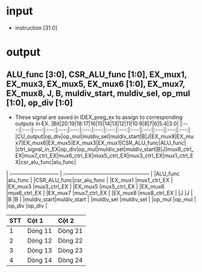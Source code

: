 # input
* instruction [31:0]
# output 
## ALU_func [3:0], CSR_ALU_func [1:0], EX_mux1, EX_mux3, EX_mux5, EX_mux6 [1:0], EX_mux7, EX_mux8, J, B, muldiv_start, muldiv_sel, op_mul [1:0], op_div [1:0]
* These signal are saved in IDEX_preg_ex to assign to corresponding outputs in EX.
|Bit|20:19|18:17|16|15|14|13|12|11|10:9|8|7|6|5:4|3:0|
|:---:|:---:|:---:|:---:|:---:|:---:|:---:|:---:|:---:|:---:|:---:|:---:|:---:|:---:|:---:|
|CU_output|op_div|op_mul|muldiv_sel|muldiv_start|B|J|EX_mux8|EX_mux7|EX_mux6|EX_mux5|EX_mux3|EX_mux1|CSR_ALU_func|ALU_func| 
|ctrl_signal_in_EX|op_div|op_mul|muldiv_sel|muldiv_start|B|J|mux8_ctrl_EX|mux7_ctrl_EX|mux6_ctrl_EX|mux5_ctrl_EX|mux3_ctrl_EX|mux1_ctrl_EX|csr_alu_func|alu_func|

| :————————— | :———————————————— |
|ALU_func    |alu_func           |
|CSR_ALU_func|csr_alu_func       |
|EX_mux1     |mux1_ctrl_EX       |
|EX_mux3     |mux3_ctrl_EX       |
|EX_mux5     |mux5_ctrl_EX       |
|EX_mux6     |mux6_ctrl_EX       |
|EX_mux7     |mux7_ctrl_EX       |
|EX_mux8     |mux8_ctrl_EX       |
|J           |J                  |
|B           |B                  |
|muldiv_start|muldiv_start       |
|muldiv_sel  |muldiv_sel         |
|op_mul      |op_mul             |
|op_div      |op_div             |

| STT | Cột 1 | Cột 2 |
| :--- | :--- | :--- |
| 1 | Dòng 11 | Dòng 21 |
| 2 | Dòng 12 | Dòng 22 |
| 3 | Dòng 13 | Dòng 23 |
| 4 | Dòng 14 | Dòng 24 |
